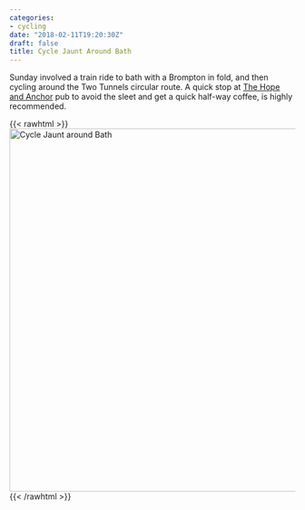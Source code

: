 ```yaml
---
categories:
- cycling
date: "2018-02-11T19:20:30Z"
draft: false
title: Cycle Jaunt Around Bath
---
```

Sunday involved a train ride to bath with a Brompton in fold, and then cycling around the Two Tunnels circular route. A quick stop at [The Hope and Anchor](http://hopeandanchormidford.co.uk) pub to avoid the sleet and get a quick half-way coffee, is highly recommended.

{{< rawhtml >}}
<a data-flickr-embed="true"  href="https://secure.flickr.com/photos/kabads/albums/72157669458021059" title="Cycle Jaunt around Bath"><img src="https://farm5.staticflickr.com/4626/28426294529_b92230306f_z.jpg" width="640" height="640" alt="Cycle Jaunt around Bath"></a><script async src="//embedr.flickr.com/assets/client-code.js" charset="utf-8"></script>
{{< /rawhtml >}}